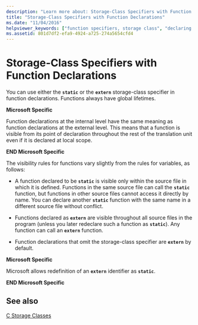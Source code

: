 ```yaml
---
description: "Learn more about: Storage-Class Specifiers with Function Declarations"
title: "Storage-Class Specifiers with Function Declarations"
ms.date: "11/04/2016"
helpviewer_keywords: ["function specifiers, storage class", "declaring functions, specifiers", "external declarations", "specifiers, function", "external linkage, function declarations", "external linkage, storage-class specifiers"]
ms.assetid: 801d7df2-efa9-4924-a725-274a5654cfd4
---
```

# Storage-Class Specifiers with Function Declarations

You can use either the **`static`** or the **`extern`** storage-class specifier in function declarations. Functions always have global lifetimes.

**Microsoft Specific**

Function declarations at the internal level have the same meaning as function declarations at the external level. This means that a function is visible from its point of declaration throughout the rest of the translation unit even if it is declared at local scope.

**END Microsoft Specific**

The visibility rules for functions vary slightly from the rules for variables, as follows:

- A function declared to be **`static`** is visible only within the source file in which it is defined. Functions in the same source file can call the **`static`** function, but functions in other source files cannot access it directly by name. You can declare another **`static`** function with the same name in a different source file without conflict.

- Functions declared as **`extern`** are visible throughout all source files in the program (unless you later redeclare such a function as **`static`**). Any function can call an **`extern`** function.

- Function declarations that omit the storage-class specifier are **`extern`** by default.

**Microsoft Specific**

Microsoft allows redefinition of an **`extern`** identifier as **`static`**.

**END Microsoft Specific**

## See also

[C Storage Classes](../c-language/c-storage-classes.md)
